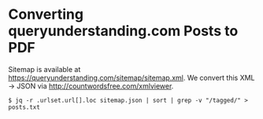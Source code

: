 # Converting queryunderstanding.com Posts to PDF

Sitemap is available at https://queryunderstanding.com/sitemap/sitemap.xml. We convert this XML -> JSON via http://countwordsfree.com/xmlviewer. 

```
$ jq -r .urlset.url[].loc sitemap.json | sort | grep -v "/tagged/" > posts.txt
```



